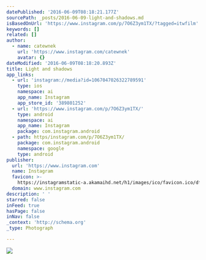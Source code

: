 ```yaml
---
datePublished: '2016-06-09T08:18:21.177Z'
sourcePath: _posts/2016-06-09-light-and-shadows.md
isBasedOnUrl: 'https://www.instagram.com/p/7O6Z3ym1TX/?tagged=itwfilm'
keywords: []
related: []
author:
  - name: catewnek
    url: 'https://www.instagram.com/catewnek'
    avatar: {}
dateModified: '2016-06-09T08:18:20.893Z'
title: Light and shadows
app_links:
  - url: 'instagram://media?id=1067047026322789591'
    type: ios
    namespace: ai
    app_name: Instagram
    app_store_id: '389801252'
  - url: 'https://www.instagram.com/p/7O6Z3ym1TX/'
    type: android
    namespace: ai
    app_name: Instagram
    package: com.instagram.android
  - path: https/instagram.com/p/7O6Z3ym1TX/
    package: com.instagram.android
    namespace: google
    type: android
publisher:
  url: 'https://www.instagram.com'
  name: Instagram
  favicon: >-
    https://instagramstatic-a.akamaihd.net/h1/images/ico/favicon.ico/dfa85bb1fd63.ico
  domain: www.instagram.com
description: ' '
starred: false
inFeed: true
hasPage: false
inNav: false
_context: 'http://schema.org'
_type: Photograph

---
```

![ ](https://s3-us-west-2.amazonaws.com/the-grid-img/p/b21c8776b32262f08f8857fcc8f153838548d1f9.jpg)